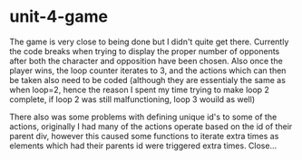 # unit-4-game
The game is very close to being done but I didn't quite get there.  Currently the code breaks when trying to display the proper number of opponents after both the character and opposition have been chosen. Also once the player wins, the loop counter iterates to 3, and the actions which can then be taken also need to be coded (although they are essentialy the same as when loop=2, hence the reason I spent my time trying to make loop 2 complete, if loop 2 was still malfunctioning, loop 3 wouild as well)

There also was some problems with defining unique id's to some of the actions, originally I had many of the actions operate based on the id of their parent div, however this caused some functions to iterate extra times as elements which had their parents id were triggered extra times. Close...

